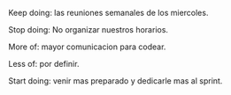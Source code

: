 Keep doing: las reuniones semanales de los miercoles.

Stop doing: No organizar nuestros horarios.

More of: mayor comunicacion para codear.

Less of: por definir.

Start doing: venir mas preparado y dedicarle mas al sprint.
